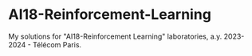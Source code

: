 # AI18-Reinforcement-Learning
My solutions for "AI18-Reinforcement Learning" laboratories, a.y. 2023-2024 - Télécom Paris.
